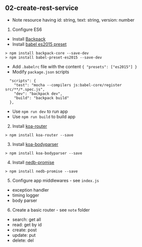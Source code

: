 ## 02-create-rest-service

- Note resource having id: string, text: string, version: number

1. Configure ES6

- Install [Backpack](https://www.npmjs.com/package/backpack-core)
- Install [babel es2015 preset](https://babeljs.io/docs/plugins/preset-es2015/)
```
> npm install backpack-core --save-dev
> npm install babel-preset-es2015 --save-dev
```
- Add `.babelrc` file with the content `{ "presets": ["es2015"] }`
- Modify `package.json` scripts
```
  "scripts": {
    "test": "mocha --compilers js:babel-core/register src/**/*.spec.js",
    "dev": "backpack dev",
    "build": "backpack build"
  },
```
- Use `npm run dev` to run app
- Use `npm run build` to build app
 
2. Install [koa-router](https://github.com/alexmingoia/koa-router)
```
> npm install koa-router --save
```

3. Install [koa-bodyparser](https://github.com/koajs/bodyparser)
```
> npm install koa-bodyparser --save
```

4. Install [nedb-promise](https://github.com/jrop/nedb-promise)
```
> npm install nedb-promise --save
```

5. Configure app middlewares - see `index.js`
- exception handler
- timing logger
- body parser

6. Create a basic router - see `note` folder
- search: get all
- read: get by id
- create: post
- update: put
- delete: del